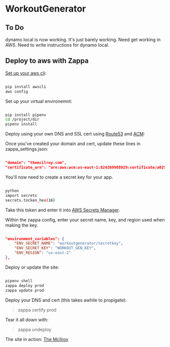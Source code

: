 # WorkoutGenerator

## To Do

dynamo local is now working. It's just barely working. Need get working in AWS.
Need to write instructions for dynamo local.

## Deploy to aws with Zappa

[Set up your aws cli](https://docs.aws.amazon.com/cli/latest/userguide/cli-chap-getting-started.html):

```bash

pip install awscli
aws config

```

Set up your virtual environemnt:

```bash

pip install pipenv
cd /project/dir
pipenv install

```

Deploy using your own DNS and SSL cert using [Route53](https://docs.aws.amazon.com/Route53/latest/DeveloperGuide/getting-started.html) and [ACM](https://docs.aws.amazon.com/acm/latest/userguide/gs-acm-request-public.html):

Once you've created your domain and cert, update these lines in zappa_settings.json:

```json

"domain": "themcilroy.com",
"certificate_arn": "arn:aws:acm:us-east-1:824269988929:certificate/a029b88f-a7f8-40a4-bd09-3a49787d4c73"

```

You'll now need to create a secret key for your app.

```bash

python
import secrets
secrets.tocken_hex(16)

```

Take this token and enter it into [AWS Secrets Manager](https://docs.aws.amazon.com/secretsmanager/latest/userguide/tutorials_basic.html).

Within the zappa config, enter your secret name, key, and region used when making the key.

```json

"environment_variables": {
    "ENV_SECRET_NAME": "workoutgenerator/secretkey",
    "ENV_SECRET_KEY": "WORKOUT_GEN_KEY",
    "ENV_REGION": "us-east-2"
},

```

Deploy or update the site:

```bash

pipenv shell
zappa deploy prod
zappa update prod

```

Deploy your DNS and cert (this takes awhile to propigate):
> zappa certify prod

Tear it all down with:
> zappa undeploy

The site in action: [The McIlroy](https://themcilroy.com/)